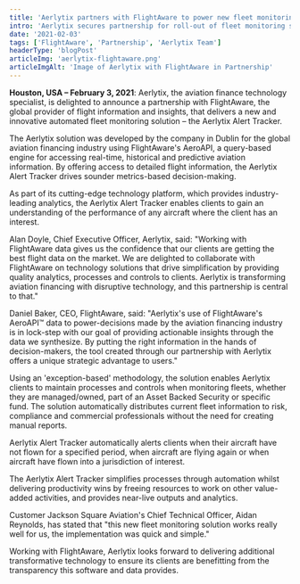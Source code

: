 ```yaml
---
title: 'Aerlytix partners with FlightAware to power new fleet monitoring solution '
intro: 'Aerlytix secures partnership for roll-out of fleet monitoring solution'
date: '2021-02-03'
tags: ['FlightAware', 'Partnership', 'Aerlytix Team']
headerType: 'blogPost'
articleImg: 'aerlytix-flightaware.png'
articleImgAlt: 'Image of Aerlytix with FlightAware in Partnership'
---
```


**Houston, USA – February 3, 2021**:  Aerlytix, the aviation finance technology specialist, is delighted to announce a partnership with FlightAware, the global provider of flight information and insights, that delivers a new and innovative automated fleet monitoring solution – the Aerlytix Alert Tracker.  

The Aerlytix solution was developed by the company in Dublin for the global aviation financing industry using FlightAware's AeroAPI, a query-based engine for accessing real-time, historical and predictive aviation information. By offering access to detailed flight information, the Aerlytix Alert Tracker drives sounder metrics-based decision-making.

As part of its cutting-edge technology platform, which provides industry-leading analytics, the Aerlytix Alert Tracker enables clients to gain an understanding of the performance of any aircraft where the client has an interest. 

Alan Doyle, Chief Executive Officer, Aerlytix, said: "Working with FlightAware data gives us the confidence that our clients are getting the best flight data on the market. We are delighted to collaborate with FlightAware on technology solutions that drive simplification by providing quality analytics, processes and controls to clients. Aerlytix is transforming aviation financing with disruptive technology, and this partnership is central to that."  

Daniel Baker, CEO, FlightAware, said: "Aerlytix's use of FlightAware's AeroAPI™ data to power-decisions made by the aviation financing industry is in lock-step with our goal of providing actionable insights through the data we synthesize. By putting the right information in the hands of decision-makers, the tool created through our partnership with Aerlytix offers a unique strategic advantage to users."  

Using an 'exception-based' methodology, the solution enables Aerlytix clients to maintain processes and controls when monitoring fleets, whether they are managed/owned, part of an Asset Backed Security or specific fund. The solution automatically distributes current fleet information to risk, compliance and commercial professionals without the need for creating manual reports. 

Aerlytix Alert Tracker automatically alerts clients when their aircraft have not flown for a specified period, when aircraft are flying again or when aircraft have flown into a jurisdiction of interest. 

The Aerlytix Alert Tracker simplifies processes through automation whilst delivering productivity wins by freeing resources to work on other value-added activities, and provides near-live outputs and analytics. 

Customer Jackson Square Aviation's Chief Technical Officer, Aidan Reynolds, has stated that "this new fleet monitoring solution works really well for us, the implementation was quick and simple." 

Working with FlightAware, Aerlytix looks forward to delivering additional transformative technology to ensure its clients are benefitting from the transparency this software and data provides. 

